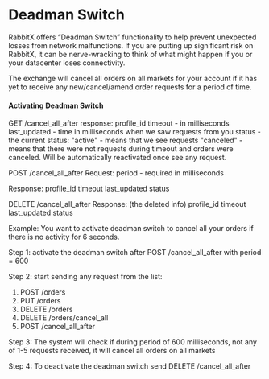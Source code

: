 # Deadman Switch

RabbitX offers “Deadman Switch” functionality to help prevent unexpected losses from network malfunctions. If you are putting up significant risk on RabbitX, it can be nerve-wracking to think of what might happen if you or your datacenter loses connectivity.

The exchange will cancel all orders on all markets for your account if it has yet to receive any new/cancel/amend order requests for a period of time.

#### Activating Deadman Switch&#x20;

GET /cancel\_all\_after response: profile\_id timeout - in milliseconds last\_updated - time in milliseconds when we saw requests from you status - the current status: "active" - means that we see requests "canceled" - means that there were not requests during timeout and orders were canceled. Will be automatically reactivated once see any request.

POST /cancel\_all\_after Request: period - required in milliseconds

Response: profile\_id timeout last\_updated status

DELETE /cancel\_all\_after Response: (the deleted info) profile\_id timeout last\_updated status

Example: You want to activate deadman switch to cancel all your orders if there is no activity for 6 seconds.

Step 1: activate the deadman switch after POST /cancel\_all\_after with period = 600

Step 2: start sending any request from the list:

1. POST /orders
2. PUT /orders
3. DELETE /orders
4. DELETE /orders/cancel\_all
5. POST /cancel\_all\_after

Step 3: The system will check if during period of 600 milliseconds, not any of 1-5 requests received, it will cancel all orders on all markets

Step 4: To deactivate the deadman switch send DELETE /cancel\_all\_after
